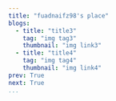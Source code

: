 ```yaml
---
title: "fuadnaifz98's place"
blogs:
  - title: "title3"
    tag: "img tag3"
    thumbnail: "img link3"
  - title: "title4"
    tag: "img tag4"
    thumbnail: "img link4"
prev: True
next: True
...
```

